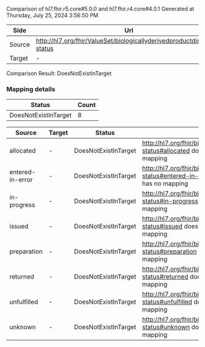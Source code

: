 Comparison of hl7.fhir.r5.core#5.0.0 and hl7.fhir.r4.core#4.0.1
Generated at Thursday, July 25, 2024 3:56:50 PM

| Side | Url | Name | Title | Description |
| --- | --- | --- | --- | --- |
| Source | http://hl7.org/fhir/ValueSet/biologicallyderivedproductdispense-status | BiologicallyDerivedProductDispenseCodes | BiologicallyDerivedProductDispense Status Codes | BiologicallyDerivedProductDispense Status Codes |
| Target | - | - | - | - |


Comparison Result: DoesNotExistInTarget


### Mapping details

| Status | Count |
| ------ | ----- |
DoesNotExistInTarget | 8 |


| Source | Target | Status | Message |
| ------ | ------ | ------ | ------- |
| allocated | - | DoesNotExistInTarget | http://hl7.org/fhir/biologicallyderivedproductdispense-status#allocated does not exist in target and has no mapping |
| entered-in-error | - | DoesNotExistInTarget | http://hl7.org/fhir/biologicallyderivedproductdispense-status#entered-in-error does not exist in target and has no mapping |
| in-progress | - | DoesNotExistInTarget | http://hl7.org/fhir/biologicallyderivedproductdispense-status#in-progress does not exist in target and has no mapping |
| issued | - | DoesNotExistInTarget | http://hl7.org/fhir/biologicallyderivedproductdispense-status#issued does not exist in target and has no mapping |
| preparation | - | DoesNotExistInTarget | http://hl7.org/fhir/biologicallyderivedproductdispense-status#preparation does not exist in target and has no mapping |
| returned | - | DoesNotExistInTarget | http://hl7.org/fhir/biologicallyderivedproductdispense-status#returned does not exist in target and has no mapping |
| unfulfilled | - | DoesNotExistInTarget | http://hl7.org/fhir/biologicallyderivedproductdispense-status#unfulfilled does not exist in target and has no mapping |
| unknown | - | DoesNotExistInTarget | http://hl7.org/fhir/biologicallyderivedproductdispense-status#unknown does not exist in target and has no mapping |


